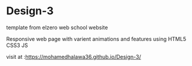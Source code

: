 # Design-3
template from elzero web school website


Responsive web page with varient animations and features using HTML5 CSS3 JS


visit at :https://mohamedhalawa36.github.io/Design-3/
